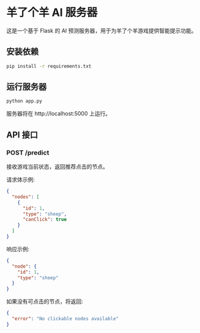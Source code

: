 # 羊了个羊 AI 服务器

这是一个基于 Flask 的 AI 预测服务器，用于为羊了个羊游戏提供智能提示功能。

## 安装依赖

```bash
pip install -r requirements.txt
```

## 运行服务器

```bash
python app.py
```

服务器将在 http://localhost:5000 上运行。

## API 接口

### POST /predict

接收游戏当前状态，返回推荐点击的节点。

请求体示例:
```json
{
  "nodes": [
    {
      "id": 1,
      "type": "sheep",
      "canClick": true
    }
  ]
}
```

响应示例:
```json
{
  "node": {
    "id": 1,
    "type": "sheep"
  }
}
```

如果没有可点击的节点，将返回:
```json
{
  "error": "No clickable nodes available"
}
``` 
